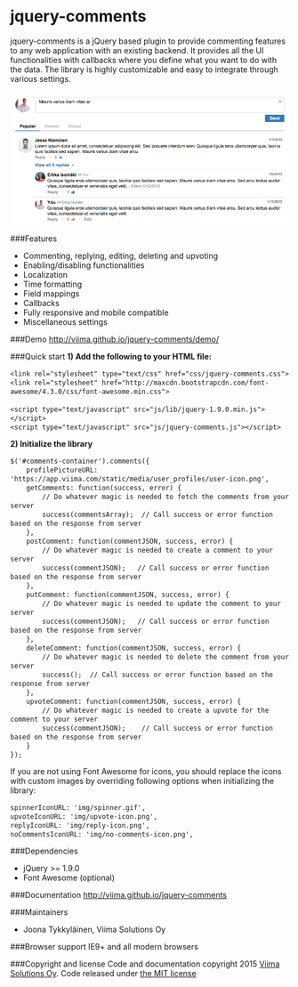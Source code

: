 # jquery-comments
jquery-comments is a jQuery based plugin to provide commenting features to any web application with an existing backend. It provides all the UI functionalities with callbacks where you define what you want to do with the data. The library is highly customizable and easy to integrate through various settings.

![Screenshot of jquery-comments](screenshot.png?raw=true "Screenshot of jquery-comments")

###Features
- Commenting, replying, editing, deleting and upvoting
- Enabling/disabling functionalities
- Localization
- Time formatting
- Field mappings
- Callbacks
- Fully responsive and mobile compatible
- Miscellaneous settings

###Demo
http://viima.github.io/jquery-comments/demo/

###Quick start
**1) Add the following to your HTML file:**
```
<link rel="stylesheet" type="text/css" href="css/jquery-comments.css">
<link rel="stylesheet" href="http://maxcdn.bootstrapcdn.com/font-awesome/4.3.0/css/font-awesome.min.css">

<script type="text/javascript" src="js/lib/jquery-1.9.0.min.js"></script>
<script type="text/javascript" src="js/jquery-comments.js"></script>
```

**2) Initialize the library**
```
$('#comments-container').comments({
    profilePictureURL: 'https://app.viima.com/static/media/user_profiles/user-icon.png',
    getComments: function(success, error) {
        // Do whatever magic is needed to fetch the comments from your server
        success(commentsArray);  // Call success or error function based on the response from server
    },
    postComment: function(commentJSON, success, error) {
        // Do whatever magic is needed to create a comment to your server
        success(commentJSON);   // Call success or error function based on the response from server
    },
    putComment: function(commentJSON, success, error) {
        // Do whatever magic is needed to update the comment to your server
        success(commentJSON);   // Call success or error function based on the response from server
    },
    deleteComment: function(commentJSON, success, error) {
        // Do whatever magic is needed to delete the comment from your server
        success();  // Call success or error function based on the response from server
    },
    upvoteComment: function(commentJSON, success, error) {
        // Do whatever magic is needed to create a upvote for the comment to your server
        success(commentJSON);    // Call success or error function based on the response from server
    }
});
```
If you are not using Font Awesome for icons, you should replace the icons with custom images by overriding following options when initializing the library:
```
spinnerIconURL: 'img/spinner.gif',
upvoteIconURL: 'img/upvote-icon.png',
replyIconURL: 'img/reply-icon.png',
noCommentsIconURL: 'img/no-comments-icon.png',
```

###Dependencies
- jQuery >= 1.9.0
- Font Awesome (optional)

###Documentation
http://viima.github.io/jquery-comments

###Maintainers
- Joona Tykkyläinen, Viima Solutions Oy

###Browser support
IE9+ and all modern browsers

###Copyright and license
Code and documentation copyright 2015 [Viima Solutions Oy](https://www.viima.com/). Code released under [the MIT license](https://github.com/Viima/jquery-comments/blob/master/LICENSE)
